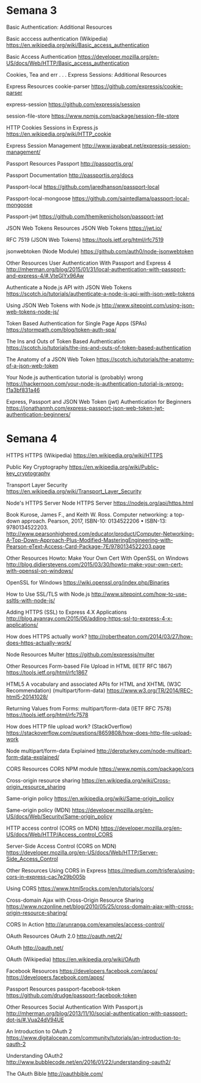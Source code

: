 # Semana 3

Basic Authentication: Additional Resources

Basic acccess authentication (Wikipedia)
https://en.wikipedia.org/wiki/Basic_access_authentication

Basic Access Authentication
https://developer.mozilla.org/en-US/docs/Web/HTTP/Basic_access_authentication

Cookies, Tea and err . . . Express Sessions: Additional Resources

Express Resources
cookie-parser
https://github.com/expressjs/cookie-parser

express-session
https://github.com/expressjs/session

session-file-store
https://www.npmjs.com/package/session-file-store

HTTP Cookies
Sessions in Express.js
https://en.wikipedia.org/wiki/HTTP_cookie

Express Session Management
http://www.javabeat.net/expressjs-session-management/






Passport Resources
Passport
http://passportjs.org/

Passport Documentation
http://passportjs.org/docs

Passport-local
https://github.com/jaredhanson/passport-local

Passport-local-mongoose
https://github.com/saintedlama/passport-local-mongoose

Passport-jwt
https://github.com/themikenicholson/passport-jwt

JSON Web Tokens Resources
JSON Web Tokens
https://jwt.io/

RFC 7519 (JSON Web Tokens)
https://tools.ietf.org/html/rfc7519

jsonwebtoken (Node Module)
https://github.com/auth0/node-jsonwebtoken

Other Resources
User Authentication With Passport and Express 4
http://mherman.org/blog/2015/01/31/local-authentication-with-passport-and-express-4/#.VteGlYx96Aw

Authenticate a Node.js API with JSON Web Tokens
https://scotch.io/tutorials/authenticate-a-node-js-api-with-json-web-tokens

Using JSON Web Tokens with Node.js
http://www.sitepoint.com/using-json-web-tokens-node-js/

Token Based Authentication for Single Page Apps (SPAs)
https://stormpath.com/blog/token-auth-spa/

The Ins and Outs of Token Based Authentication
https://scotch.io/tutorials/the-ins-and-outs-of-token-based-authentication

The Anatomy of a JSON Web Token
https://scotch.io/tutorials/the-anatomy-of-a-json-web-token

Your Node.js authentication tutorial is (probably) wrong
https://hackernoon.com/your-node-js-authentication-tutorial-is-wrong-f1a3bf831a46

Express, Passport and JSON Web Token (jwt) Authentication for Beginners
https://jonathanmh.com/express-passport-json-web-token-jwt-authentication-beginners/


# Semana 4

HTTPS
HTTPS (Wikipedia)
https://en.wikipedia.org/wiki/HTTPS

Public Key Cryptography
https://en.wikipedia.org/wiki/Public-key_cryptography

Transport Layer Security
https://en.wikipedia.org/wiki/Transport_Layer_Security

Node's HTTPS Server
Node HTTPS Server
https://nodejs.org/api/https.html

Book
Kurose, James F., and Keith W. Ross. Computer networking: a top-down approach. Pearson, 2017, ISBN-10: 0134522206 • ISBN-13: 9780134522203.
http://www.pearsonhighered.com/educator/product/Computer-Networking-A-Top-Down-Approach-Plus-Modified-MasteringEngineering-with-Pearson-eText-Access-Card-Package-7E/9780134522203.page

Other Resources
Howto: Make Your Own Cert With OpenSSL on Windows
http://blog.didierstevens.com/2015/03/30/howto-make-your-own-cert-with-openssl-on-windows/

OpenSSL for Windows
https://wiki.openssl.org/index.php/Binaries

How to Use SSL/TLS with Node.js
http://www.sitepoint.com/how-to-use-ssltls-with-node-js/

Adding HTTPS (SSL) to Express 4.X Applications
http://blog.ayanray.com/2015/06/adding-https-ssl-to-express-4-x-applications/

How does HTTPS actually work?
http://robertheaton.com/2014/03/27/how-does-https-actually-work/


Node Resources
Multer
https://github.com/expressjs/multer

Other Resources
Form-based File Upload in HTML (IETF RFC 1867)
https://tools.ietf.org/html/rfc1867

HTML5 A vocabulary and associated APIs for HTML and XHTML (W3C Recommendation) (multipart/form-data)
https://www.w3.org/TR/2014/REC-html5-20141028/

Returning Values from Forms: multipart/form-data (IETF RFC 7578)
https://tools.ietf.org/html/rfc7578

How does HTTP file upload work? (StackOverflow)
https://stackoverflow.com/questions/8659808/how-does-http-file-upload-work

Node multipart/form-data Explained
http://derpturkey.com/node-multipart-form-data-explained/

CORS Resources
CORS NPM module
https://www.npmjs.com/package/cors

Cross-origin resource sharing
https://en.wikipedia.org/wiki/Cross-origin_resource_sharing

Same-origin policy
https://en.wikipedia.org/wiki/Same-origin_policy

Same-origin policy (MDN)
https://developer.mozilla.org/en-US/docs/Web/Security/Same-origin_policy

HTTP access control (CORS on MDN)
https://developer.mozilla.org/en-US/docs/Web/HTTP/Access_control_CORS

Server-Side Access Control (CORS on MDN)
https://developer.mozilla.org/en-US/docs/Web/HTTP/Server-Side_Access_Control


Other Resources
Using CORS in Express
https://medium.com/trisfera/using-cors-in-express-cac7e29b005b

Using CORS
https://www.html5rocks.com/en/tutorials/cors/

Cross-domain Ajax with Cross-Origin Resource Sharing
https://www.nczonline.net/blog/2010/05/25/cross-domain-ajax-with-cross-origin-resource-sharing/

CORS In Action
http://arunranga.com/examples/access-control/



OAuth Resources
OAuth 2.0
http://oauth.net/2/

OAuth
http://oauth.net/

OAuth (Wikipedia)
https://en.wikipedia.org/wiki/OAuth

Facebook Resources
https://developers.facebook.com/apps/
https://developers.facebook.com/apps/

Passport Resources
passport-facebook-token
https://github.com/drudge/passport-facebook-token

Other Resources
Social Authentication With Passport.js
http://mherman.org/blog/2013/11/10/social-authentication-with-passport-dot-js/#.Vua24dV94UE

An Introduction to OAuth 2
https://www.digitalocean.com/community/tutorials/an-introduction-to-oauth-2

Understanding OAuth2
http://www.bubblecode.net/en/2016/01/22/understanding-oauth2/

The OAuth Bible
http://oauthbible.com/